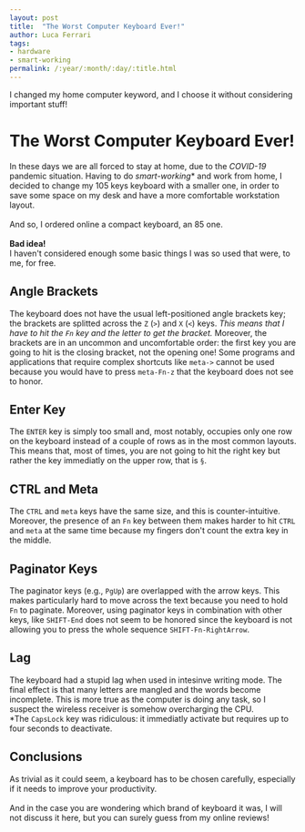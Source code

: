 ```yaml
---
layout: post
title:  "The Worst Computer Keyboard Ever!"
author: Luca Ferrari
tags:
- hardware
- smart-working
permalink: /:year/:month/:day/:title.html
---
```

I changed my home computer keyword, and I choose it without considering important stuff!

# The Worst Computer Keyboard Ever!

In these days we are all forced to stay at home, due to the *COVID-19* pandemic situation. Having to do *smart-working** and work from home, I decided to change my 105 keys keyboard with a smaller one, in order to save some space on my desk and have a more comfortable workstation layout.
<br/>
<br/>
And so, I ordered online a compact keyboard, an 85 one.
<br/>
<br/>
**Bad idea!**
<br/>
I haven't considered enough some basic things I was so used that were, to me, for free.
<br/>
## Angle Brackets
The keyboard does not have the usual left-positioned angle brackets key; the brackets are splitted across the `Z` (`>`) and `X` (`<`) keys. *This means that I have to hit the `Fn` key and the letter to get the bracket.* Moreover, the brackets are in an uncommon and uncomfortable order: the first key you are going to hit is the closing bracket, not the opening one!
Some programs and applications that require complex shortcuts like `meta->` cannot be used because you would have to press `meta-Fn-z` that the keyboard does not see to honor.

## Enter Key
The `ENTER` key is simply too small and, most notably, occupies only one row on the keyboard instead of a couple of rows as in the most common layouts. This means that, most of times, you are not going to hit the right key but rather the key immediatly on the upper row, that is `§`.

## CTRL and Meta
The `CTRL` and `meta` keys have the same size, and this is counter-intuitive. Moreover, the presence of an `Fn` key between them makes harder to hit `CTRL` and `meta` at the same time because my fingers don't count the extra key in the middle.

## Paginator Keys
The paginator keys (e.g., `PgUp`) are overlapped with the arrow keys. This makes particularly hard to move across the text because you need to hold `Fn` to paginate. Moreover, using paginator keys in combination with other keys, like `SHIFT-End` does not seem to be honored since the keyboard is not allowing you to press the whole sequence `SHIFT-Fn-RightArrow`.


## Lag
The keyboard had a stupid lag when used in intesinve writing mode. The final effect is that many letters are mangled and the words become incomplete. This is more true as the computer is doing any task, so I suspect the wireless receiver is somehow overcharging the CPU.
<br/>
*The `CapsLock` key was ridiculous: it immediatly activate but requires up to four seconds to deactivate.


## Conclusions
As trivial as it could seem, a keyboard has to be chosen carefully, especially if it needs to improve your productivity.
<br/>
<br/>
And in the case you are wondering which brand of keyboard it was, I will not discuss it here, but you can surely guess from my online reviews!

